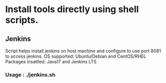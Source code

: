 # Install tools directly using shell scripts.

## Jenkins
Script helps install jenkins on host machine and configure to use port 8081 to access jenkins.
OS supported: Ubuntu/Debian and CentOS/RHEL
Packages insatlled: Java17 and Jenkins LTS

### Usage : ./jenkins.sh
